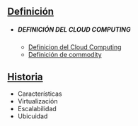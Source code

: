 ## [Definición](Definicion/)
- ##### DEFINICIÓN DEL CLOUD COMPUTING
    * [Definicion del Cloud Computing](Definicion/1-Definición-del-clud-computing.md)
    * [Definición de commodity](Definicion/1-Definición-del-clud-computing.md)

## [Historia](Historia/)
- Características
- Virtualización
- Escalabilidad
- Ubicuidad 